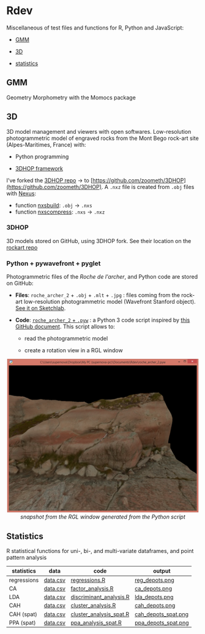 # Rdev

Miscellaneous of test files and functions for R, Python and JavaScript: 

* [GMM](#GMM)

* [3D](#3d)

* [statistics](#statistics)

## GMM

Geometry Morphometry with the Momocs package

## 3D 

3D model management and viewers with open softwares. Low-resolution photogrammetric model of engraved rocks from the Mont Bego rock-art site (Alpes-Maritimes, France) with: 

* Python programming 

* [3DHOP framework](https://3dhop.net/)

I've forked the [3DHOP repo](https://github.com/cnr-isti-vclab/3DHOP) -> to [https://github.com/zoometh/3DHOP](https://github.com/zoometh/3DHOP). A `.nxz` file is created from `.obj` files with [Nexus](http://vcg.isti.cnr.it/nexus/):

* function [nxsbuild](https://github.com/cnr-isti-vclab/nexus/blob/master/doc/nxsbuild.md#nxsbuild): `.obj` -> `.nxs` 
* function [nxscompress](https://github.com/cnr-isti-vclab/nexus/blob/master/doc/nxscompress.md#nxscompress): `.nxs` -> `.nxz`

### 3DHOP

3D models stored on GitHub, using 3DHOP fork. See their location on the [rockart repo](https://zoometh.github.io/rockart/)

### Python + pywavefront + pyglet

Photogrammetric files of the *Roche de l'archer*, and Python code are stored on GitHub: 

* **Files**: `roche_archer_2` + `.obj` + `.mlt` + `.jpg` : files coming from the rock-art low-resolution photogrammetric model (Wavefront Stanford object). [See it on Sketchlab](https://sketchfab.com/3d-models/roche-archer-2-a5c0771d898d4816950570cd7fb1be37).

* **Code**: [`roche_archer_2` + `.pyw`](https://github.com/zoometh/Rdev/blob/master/3d/roche_archer_2.pyw) : a Python 3 code script inspired by [this GitHub document](https://github.com/pywavefront/PyWavefront/blob/master/examples/globe_simple.py). This script allows to: 

  + read the photogrammetric model
  
  + create a rotation view in a RGL window
  
  
<p align="center">
  <img alt="img-name" src="www/snapshot_roche_archer_2.png" width="500">
  <br>
    <em>snapshot from the RGL window generated from the Python script</em>
</p>
  
## Statistics

R statistical functions for uni-, bi-, and multi-variate dataframes, and point pattern analysis

| statistics    | data          |code          |output          |
| ------------- | ------------- |--------------|----------------|
| regressions   | [data.csv](https://github.com/zoometh/Rdev/blob/master/data/data.csv)  | [regressions.R](https://github.com/zoometh/Rdev/blob/master/functions/regressions.R) | [reg_depots.png](https://github.com/zoometh/Rdev/blob/master/out/reg_depots.png)| 
| CA            | [data.csv](https://github.com/zoometh/Rdev/blob/master/data/data.csv) | [factor_analysis.R](https://github.com/zoometh/Rdev/blob/master/functions/factor_analysis.R) | [ca_depots.png](https://github.com/zoometh/Rdev/blob/master/out/ca_depots.png) |
| LDA           | [data.csv](https://github.com/zoometh/Rdev/blob/master/data/data.csv) | [discriminant_analysis.R](https://github.com/zoometh/Rdev/blob/master/functions/discriminant_analysis.R) | [lda_depots.png](https://github.com/zoometh/Rdev/blob/master/out/lda_depots.png) |
| CAH           | [data.csv](https://github.com/zoometh/Rdev/blob/master/data/data.csv) | [cluster_analysis.R](https://github.com/zoometh/Rdev/blob/master/functions/cluster_analysis.R) | [cah_depots.png](https://github.com/zoometh/Rdev/blob/master/out/cah_depots.png) |
| CAH (spat)   | [data.csv](https://github.com/zoometh/Rdev/blob/master/data/data.csv) | [cluster_analysis_spat.R](https://github.com/zoometh/Rdev/blob/master/functions/cluster_analysis_spat.R) | [cah_depots_spat.png](https://github.com/zoometh/Rdev/blob/master/out/cah_depots_spat.png) |
| PPA (spat)    | [data.csv](https://github.com/zoometh/Rdev/blob/master/data/data.csv) | [ppa_analysis_spat.R](https://github.com/zoometh/Rdev/blob/master/functions/ppa_analysis_spat.R) | [ppa_depots_spat.png](https://github.com/zoometh/Rdev/blob/master/out/ppa_depots_spat.png) |
